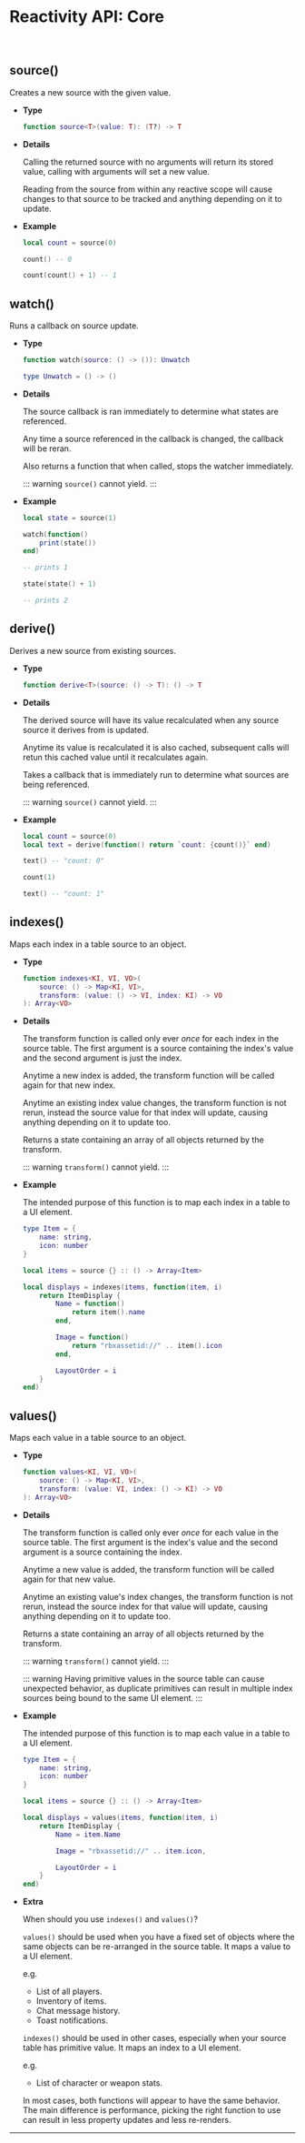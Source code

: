 # Reactivity API: Core

<br/>

## source()

Creates a new source with the given value.

- **Type**

    ```lua
    function source<T>(value: T): (T?) -> T
    ```

- **Details**

    Calling the returned source with no arguments will return its stored value,
    calling with arguments will set a new value.

    Reading from the source from within any reactive scope will cause changes
    to that source to be tracked and anything depending on it to update.

- **Example**

    ```lua
    local count = source(0)

    count() -- 0

    count(count() + 1) -- 1
    ```

## watch()

Runs a callback on source update.

- **Type**

    ```lua
    function watch(source: () -> ()): Unwatch

    type Unwatch = () -> ()
    ```

- **Details**

    The source callback is ran immediately to determine what states are
    referenced.

    Any time a source referenced in the callback is changed, the callback will
    be reran.

    Also returns a function that when called, stops the watcher immediately.

    ::: warning
    `source()` cannot yield.
    :::

- **Example**

    ```lua
    local state = source(1)

    watch(function()
        print(state())
    end)

    -- prints 1

    state(state() + 1)

    -- prints 2
    ```

## derive()

Derives a new source from existing sources.

- **Type**

    ```lua
    function derive<T>(source: () -> T): () -> T
    ```

- **Details**

    The derived source will have its value recalculated when any source source
    it derives from is updated.

    Anytime its value is recalculated it is also cached, subsequent calls will
    retun this cached value until it recalculates again.

    Takes a callback that is immediately run to determine what sources are being
    referenced.

    ::: warning
    `source()` cannot yield.
    :::

- **Example**

    ```lua
    local count = source(0)
    local text = derive(function() return `count: {count()}` end)

    text() -- "count: 0"

    count(1)

    text() -- "count: 1"
    ```

## indexes()

Maps each index in a table source to an object.

- **Type**

    ```lua
    function indexes<KI, VI, VO>(
        source: () -> Map<KI, VI>,
        transform: (value: () -> VI, index: KI) -> VO
    ): Array<VO>

- **Details**

    The transform function is called only ever *once* for each index in the
    source table. The first argument is a source containing the index's value
    and the second argument is just the index.

    Anytime a new index is added, the transform function will be called again
    for that new index.

    Anytime an existing index value changes, the transform function is not rerun,
    instead the source value for that index will update, causing anything
    depending on it to update too.

    Returns a state containing an array of all objects returned by the
    transform.

    ::: warning
    `transform()` cannot yield.
    :::

- **Example**

    The intended purpose of this function is to map each index in a table to
    a UI element.

    ```lua
    type Item = {
        name: string,
        icon: number
    }

    local items = source {} :: () -> Array<Item>

    local displays = indexes(items, function(item, i)
        return ItemDisplay {
            Name = function()
                return item().name
            end,

            Image = function()
                return "rbxassetid://" .. item().icon
            end,

            LayoutOrder = i
        }
    end)
    ```

## values()

Maps each value in a table source to an object.

- **Type**

    ```lua
    function values<KI, VI, VO>(
        source: () -> Map<KI, VI>,
        transform: (value: VI, index: () -> KI) -> VO
    ): Array<VO>

- **Details**

    The transform function is called only ever *once* for each value in the
    source table. The first argument is the index's value and
    the second argument is a source containing the index.

    Anytime a new value is added, the transform function will be called again
    for that new value.

    Anytime an existing value's index changes, the transform function is not
    rerun, instead the source index for that value will update, causing anything
    depending on it to update too.

    Returns a state containing an array of all objects returned by the
    transform.

    ::: warning
    `transform()` cannot yield.
    :::

    ::: warning
    Having primitive values in the source table can cause unexpected behavior,
    as duplicate primitives can result in multiple index sources being bound
    to the same UI element.
    :::

- **Example**

    The intended purpose of this function is to map each value in a table to
    a UI element.

    ```lua
    type Item = {
        name: string,
        icon: number
    }

    local items = source {} :: () -> Array<Item>

    local displays = values(items, function(item, i)
        return ItemDisplay {
            Name = item.Name

            Image = "rbxassetid://" .. item.icon,

            LayoutOrder = i
        }
    end)
    ```

- **Extra**

    When should you use `indexes()` and `values()`?

    `values()` should be used when you have a fixed set of objects where the
    same objects can be re-arranged in the source table. It maps a value to a
    UI element.

    e.g.
    - List of all players.
    - Inventory of items.
    - Chat message history.
    - Toast notifications.

    `indexes()` should be used in other cases, especially when your source table
    has primitive value. It maps an index to a UI element.

    e.g.
    - List of character or weapon stats.

    In most cases, both functions will appear to have the same behavior.
    The main difference is performance, picking the right function to use can
    result in less property updates and less re-renders.

--------------------------------------------------------------------------------
